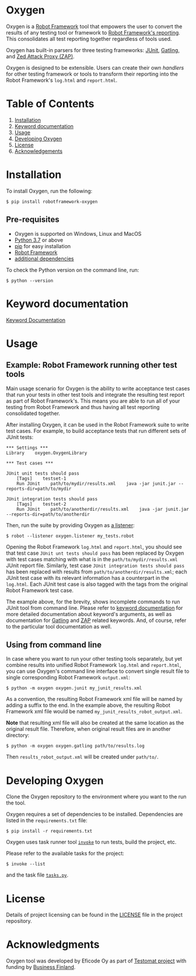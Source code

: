# Oxygen

Oxygen is a [Robot Framework](https://robotframework.org/) tool that empowers the user to convert the results of any testing tool or framework to [Robot Framework's reporting](https://robotframework.org/robotframework/latest/RobotFrameworkUserGuide.html#created-outputs). This consolidates all test reporting together regardless of tools used.

Oxygen has built-in parsers for three testing frameworks: [JUnit](https://junit.org/junit5/), [Gatling](https://gatling.io/), and [Zed Attack Proxy (ZAP)](https://www.zaproxy.org/).

Oxygen is designed to be extensible. Users can create their own *handlers* for other testing framework or tools to transform their reporting into the Robot Framework's `log.html` and `report.html`.

# Table of Contents
1. [Installation](#installation)
1. [Keyword documentation](#keyword-documentation)
1. [Usage](#usage)
1. [Developing Oxygen](#developing-oxygen)
1. [License](#license)
1. [Acknowledgements](#acknowledgments)

# Installation

To install Oxygen, run the following:
```
$ pip install robotframework-oxygen
```

## Pre-requisites

- Oxygen is supported on Windows, Linux and MacOS
- [Python 3.7](http://python.org) or above
- [pip](https://pypi.python.org/pypi/pip) for easy installation
- [Robot Framework](http://robotframework.org)
- [additional dependencies](requirements.txt)

To check the Python version on the command line, run:
```
$ python --version
```

# Keyword documentation

[Keyword Documentation](http://eficode.github.io/robotframework-oxygen/)

# Usage

## Example: Robot Framework running other test tools

Main usage scenario for Oxygen is the ability to write acceptance test cases that run your tests in other test tools and integrate the resulting test report as part of Robot Framework's. This means you are able to run all of your testing from Robot Framework and thus having all test reporting consolidated together.

After installing Oxygen, it can be used in the Robot Framework suite to write test cases. For example, to build acceptance tests that run different sets of JUnit tests:

``` RobotFramework
*** Settings ***
Library    oxygen.OxygenLibrary

*** Test cases ***

JUnit unit tests should pass
    [Tags]    testset-1
    Run JUnit    path/to/mydir/results.xml    java -jar junit.jar --reports-dir=path/to/mydir

JUnit integration tests should pass
    [Tags]    testset-2
    Run JUnit    path/to/anotherdir/results.xml    java -jar junit.jar --reports-dir=path/to/anotherdir
```

Then, run the suite by providing Oxygen as [a listener](http://robotframework.org/robotframework/latest/RobotFrameworkUserGuide.html#listener-interface):

```
$ robot --listener oxygen.listener my_tests.robot
```

Opening the Robot Framework `log.html` and `report.html`, you should see that test case `JUnit unt tests should pass` has been replaced by Oxygen with test cases matching with what is in the `path/to/mydir/results.xml` JUnit report file. Similarly, test case `JUnit integration tests should pass` has been replaced with results from `path/to/anotherdir/results.xml`; each JUnit test case with its relevant information has a counterpart in the `log.html`. Each JUnit test case is also tagged with the tags from the original Robot Framework test case.

The example above, for the brevity, shows incomplete commands to run JUnit tool from command line. Please refer to [keyword documentation](#keyword-documentation) for more detailed documentation about keyword's arguments, as well as documentation for [Gatling](https://gatling.io/) and [ZAP](https://www.zaproxy.org/) related keywords. And, of course, refer to the particular tool documentation as well.

## Using from command line

In case where you want to run your other testing tools separately, but yet combine results into unified Robot Framework `log.html` and `report.html`, you can use Oxygen's command line interface to convert single result file to single corresponding Robot Framework `output.xml`:

```
$ python -m oxygen oxygen.junit my_junit_results.xml
```

As a convention, the resulting Robot Framework xml file will be named by adding a suffix to the end. In the example above, the resulting Robot Framework xml file would be named `my_junit_results_robot_output.xml`.

**Note** that resulting xml file will also be created at the same location as the original result file. Therefore, when original result files are in another directory:

```
$ python -m oxygen oxygen.gatling path/to/results.log
```

Then `results_robot_output.xml` will be created under `path/to/`.

# Developing Oxygen

Clone the Oxygen repository to the environment where you want to the run the tool.

Oxygen requires a set of dependencies to be installed. Dependencies are listed in the `requirements.txt` file:
```
$ pip install -r requirements.txt
```

Oxygen uses task runner tool [`invoke`](http://www.pyinvoke.org/) to run tests, build the project, etc.

Please refer to the available tasks for the project:
```
$ invoke --list
```

and the task file [`tasks.py`](tasks.py).

# License

Details of project licensing can be found in the [LICENSE](LICENSE) file in the project repository.

# Acknowledgments

Oxygen tool was developed by Eficode Oy as part of [Testomat project](https://www.testomatproject.eu/) with funding by [Business Finland](https://www.businessfinland.fi/).
